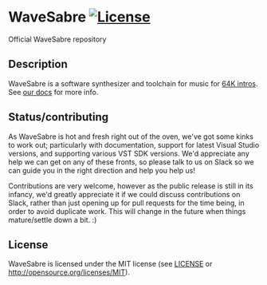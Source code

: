 # WaveSabre [![License](https://img.shields.io/badge/license-MIT-blue.svg)](https://github.com/logicomacorp/WaveSabre#license)

Official WaveSabre repository

## Description

WaveSabre is a software synthesizer and toolchain for music for [64K intros](https://en.wikipedia.org/wiki/64K_intro). See [our docs](https://github.com/logicomacorp/WaveSabre/tree/master/Docs) for more info.

## Status/contributing

As WaveSabre is hot and fresh right out of the oven, we've got some kinks to work out; particularly with documentation, support for latest Visual Studio versions, and supporting various VST SDK versions. We'd appreciate any help we can get on any of these fronts, so please talk to us on Slack so we can guide you in the right direction and help you help us!

Contributions are very welcome, however as the public release is still in its infancy, we'd greatly appreciate it if we could discuss contributions on Slack, rather than just opening up for pull requests for the time being, in order to avoid duplicate work. This will change in the future when things mature/settle down a bit. :)

## License

WaveSabre is licensed under the MIT license (see [LICENSE](LICENSE) or http://opensource.org/licenses/MIT).
